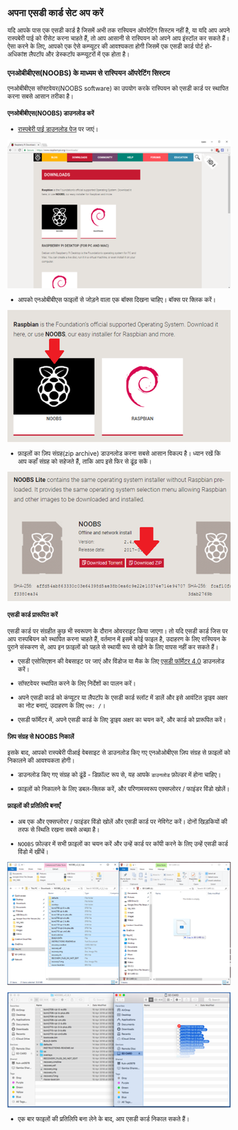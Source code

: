 ## अपना एसडी कार्ड सेट अप करें

यदि आपके पास एक एसडी कार्ड है जिसमें अभी तक रास्पियन ऑपरेटिंग सिस्टम नहीं है, या यदि आप अपने रास्पबेरी पाई को रीसेट करना चाहते हैं, तो आप आसानी से रास्पियन को अपने आप इंस्टॉल कर सकते हैं। ऐसा करने के लिए, आपको एक ऐसे कम्प्यूटर की आवश्यकता होगी जिसमें एक एसडी कार्ड पोर्ट हो- अधिकांश लैपटॉप और डेस्कटॉप कम्प्यूटरों में एक होता है।

### एनओबीबीएस(NOOBS) के माध्यम से रास्पियन ऑपरेटिंग सिस्टम

एनओबीबीएस सॉफ्टवेयर(NOOBS software) का उपयोग करके रास्पियन को एसडी कार्ड पर स्थापित करना सबसे आसान तरीका है।

#### एनओबीबीएस(NOOBS) डाउनलोड करें

+ [रास्पबेरी पाई डाउनलोड पेज](https://www.raspberrypi.org/downloads) पर जाएं।

![डाउनलोड पेज](images/downloads-page.png)

+ आपको एनओबीबीएस फाइलों से जोड़ने वाला एक बॉक्स दिखना चाहिए। बॉक्स पर क्लिक करें।

![एनओबीबीएस पर क्लिक करें](images/click-noobs.png)

+ फ़ाइलों का ज़िप संग्रह(zip archive) डाउनलोड करना सबसे आसान विकल्प है। ध्यान रखें कि आप कहाँ संग्रह को सहेजते हैं, ताकि आप इसे फिर से ढूंढ सकें।

![ज़िप डाउनलोड करें](images/download-zip.png)

#### एसडी कार्ड प्रारूपित करें

एसडी कार्ड पर संग्रहीत कुछ भी स्वरूपण के दौरान ओवरराइट किया जाएगा। तो यदि एसडी कार्ड जिस पर आप रास्पबियन को स्थापित करना चाहते हैं, वर्तमान में इसमें कोई फाइल है, उदाहरण के लिए रास्पियन के पुराने संस्करण से, आप इन फ़ाइलों को पहले से स्थायी रूप से खोने के लिए वापस नहीं कर सकते हैं।

+ एसडी एसोसिएशन की वेबसाइट पर जाएं और विंडोज या मैक के लिए [एसडी फॉर्मेटर 4.0](https://www.sdcard.org/downloads/formatter_4/index.html) डाउनलोड करें।

+ सॉफ्टवेयर स्थापित करने के लिए निर्देशों का पालन करें।

+ अपने एसडी कार्ड को कंप्यूटर या लैपटॉप के एसडी कार्ड स्लॉट में डालें और इसे आवंटित ड्राइव अक्षर का नोट बनाएं, उदाहरण के लिए `एफ: /`।

+ एसडी फॉर्मेटर में, अपने एसडी कार्ड के लिए ड्राइव अक्षर का चयन करें, और कार्ड को प्रारूपित करें।

#### ज़िप संग्रह से NOOBS निकालें

इसके बाद, आपको रास्पबेरी पीआई वेबसाइट से डाउनलोड किए गए एनओओबीएस ज़िप संग्रह से फ़ाइलों को निकालने की आवश्यकता होगी।

+ डाउनलोड किए गए संग्रह को ढूंढें - डिफ़ॉल्ट रूप से, यह आपके `डाउनलोड` फ़ोल्डर में होना चाहिए।

+ फ़ाइलों को निकालने के लिए डबल-क्लिक करें, और परिणामस्वरूप एक्सप्लोरर / फाइंडर विंडो खोलें।

#### फ़ाइलों की प्रतिलिपि बनाएँ

+ अब एक और एक्सप्लोरर / फाइंडर विंडो खोलें और एसडी कार्ड पर नेविगेट करें। दोनों खिड़कियों की तरफ से स्थिति रखना सबसे अच्छा है।

+ `NOOBS` फ़ोल्डर में सभी फ़ाइलों का चयन करें और उन्हें कार्ड पर कॉपी करने के लिए उन्हें एसडी कार्ड विंडो में खींचें।

![विंडोज़ कॉपी](images/copy3.png)

![मैक कॉपी](images/macos_copy.png)

+ एक बार फाइलों की प्रतिलिपि बना लेने के बाद, आप एसडी कार्ड निकाल सकते हैं।